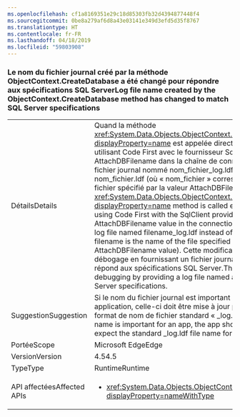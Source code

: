 ```yaml
---
ms.openlocfilehash: cf1a8169351e29c18d85303fb32d4394877448f4
ms.sourcegitcommit: 0be8a279af6d8a43e03141e349d3efd5d35f8767
ms.translationtype: HT
ms.contentlocale: fr-FR
ms.lasthandoff: 04/18/2019
ms.locfileid: "59803908"
---
```

### <a name="log-file-name-created-by-the-objectcontextcreatedatabase-method-has-changed-to-match-sql-server-specifications"></a><span data-ttu-id="5314e-101">Le nom du fichier journal créé par la méthode ObjectContext.CreateDatabase a été changé pour répondre aux spécifications SQL Server</span><span class="sxs-lookup"><span data-stu-id="5314e-101">Log file name created by the ObjectContext.CreateDatabase method has changed to match SQL Server specifications</span></span>

|   |   |
|---|---|
|<span data-ttu-id="5314e-102">Détails</span><span class="sxs-lookup"><span data-stu-id="5314e-102">Details</span></span>|<span data-ttu-id="5314e-103">Quand la méthode <xref:System.Data.Objects.ObjectContext.CreateDatabase?displayProperty=name> est appelée directement ou en utilisant Code First avec le fournisseur SqlClient et une valeur AttachDBFilename dans la chaîne de connexion, elle crée un fichier journal nommé nom_fichier_log.ldf au lieu de nom_fichier.ldf (où « nom_fichier » correspond au nom du fichier spécifié par la valeur AttachDBFilename).</span><span class="sxs-lookup"><span data-stu-id="5314e-103">When the <xref:System.Data.Objects.ObjectContext.CreateDatabase?displayProperty=name> method is called either directly or by using Code First with the SqlClient provider and an AttachDBFilename value in the connection string, it creates a log file named filename_log.ldf instead of filename.ldf (where filename is the name of the file specified by the AttachDBFilename value).</span></span> <span data-ttu-id="5314e-104">Cette modification améliore le débogage en fournissant un fichier journal dont le nom répond aux spécifications SQL Server.</span><span class="sxs-lookup"><span data-stu-id="5314e-104">This change improves debugging by providing a log file named according to SQL Server specifications.</span></span>|
|<span data-ttu-id="5314e-105">Suggestion</span><span class="sxs-lookup"><span data-stu-id="5314e-105">Suggestion</span></span>|<span data-ttu-id="5314e-106">Si le nom du fichier journal est important pour une application, celle-ci doit être mise à jour pour attendre le format de nom de fichier standard « _log.ldf ».</span><span class="sxs-lookup"><span data-stu-id="5314e-106">If the log file name is important for an app, the app should be updated to expect the standard _log.ldf file name format.</span></span>|
|<span data-ttu-id="5314e-107">Portée</span><span class="sxs-lookup"><span data-stu-id="5314e-107">Scope</span></span>|<span data-ttu-id="5314e-108">Microsoft Edge</span><span class="sxs-lookup"><span data-stu-id="5314e-108">Edge</span></span>|
|<span data-ttu-id="5314e-109">Version</span><span class="sxs-lookup"><span data-stu-id="5314e-109">Version</span></span>|<span data-ttu-id="5314e-110">4.5</span><span class="sxs-lookup"><span data-stu-id="5314e-110">4.5</span></span>|
|<span data-ttu-id="5314e-111">Type</span><span class="sxs-lookup"><span data-stu-id="5314e-111">Type</span></span>|<span data-ttu-id="5314e-112">Runtime</span><span class="sxs-lookup"><span data-stu-id="5314e-112">Runtime</span></span>|
|<span data-ttu-id="5314e-113">API affectées</span><span class="sxs-lookup"><span data-stu-id="5314e-113">Affected APIs</span></span>|<ul><li><xref:System.Data.Objects.ObjectContext.CreateDatabase?displayProperty=nameWithType></li></ul>|
